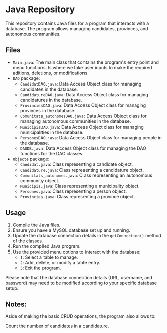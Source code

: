 Java Repository
===============

This repository contains Java files for a program that interacts with a database. The program allows managing candidates, provinces, and autonomous communities.

Files
-----

*   `Main.java`: The main class that contains the program's entry point and menu functions. Is where we take user inputs to make the required aditions, deletions, or modifications.
*   `DAO` package:
    *   `CandidatDAO.java`: Data Access Object class for managing candidates in the database.
    *   `CandidatureDAO.java`: Data Access Object class for managing candidatures in the database.
    *   `ProvinciesDAO.java`: Data Access Object class for managing provinces in the database.
    *   `Comunitats_autonomesDAO.java`: Data Access Object class for managing autonomous communities in the database.
    *   `MunicipisDAO.java`: Data Access Object class for managing municipalities in the database.
    *   `PersonesDAO.java`: Data Access Object class for managing people in the database.
    *   `DAODB.java`: Data Access Object class for managing the DAO functions for the DAO classes.
*   `Objecte` package:
    *   `Candidat.java`: Class representing a candidate object.
    *   `Candidature.java`: Class representing a candidature object.
    *   `Comunitats_autonomes.java`: Class representing an autonomous community object.
    *   `Municipis.java`: Class representing a municipality object.
    *   `Persones.java`: Class representing a person object.
    *   `Provincies.java`: Class representing a province object.

Usage
-----

1.  Compile the Java files.
2.  Ensure you have a MySQL database set up and running.
3.  Update the database connection details in the `getConnection()` method of the classes.
4.  Run the compiled Java program.
5.  Use the provided menu options to interact with the database:
    *   `1`: Select a table to manage.
    *   `2`: Add, delete, or modify a table entry.
    *   `3`: Exit the program.

Please note that the database connection details (URL, username, and password) may need to be modified according to your specific database setup.


Notes:
------

Aside of making the basic CRUD operations, the program also allows to:

Count the number of candidates in a candidature.